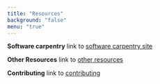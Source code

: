 ```yaml
---
title: "Resources"
background: "false"
menu: "true"
---
```

**Software carpentry**
link to [software carpentry site](https://icomse.github.io/example-template)

**Other Resources**
link to [other resources](/webtesticomse.github.io/other-resources)

**Contributing**
link to [contributing](/webtesticomse.github.io/contributing)

